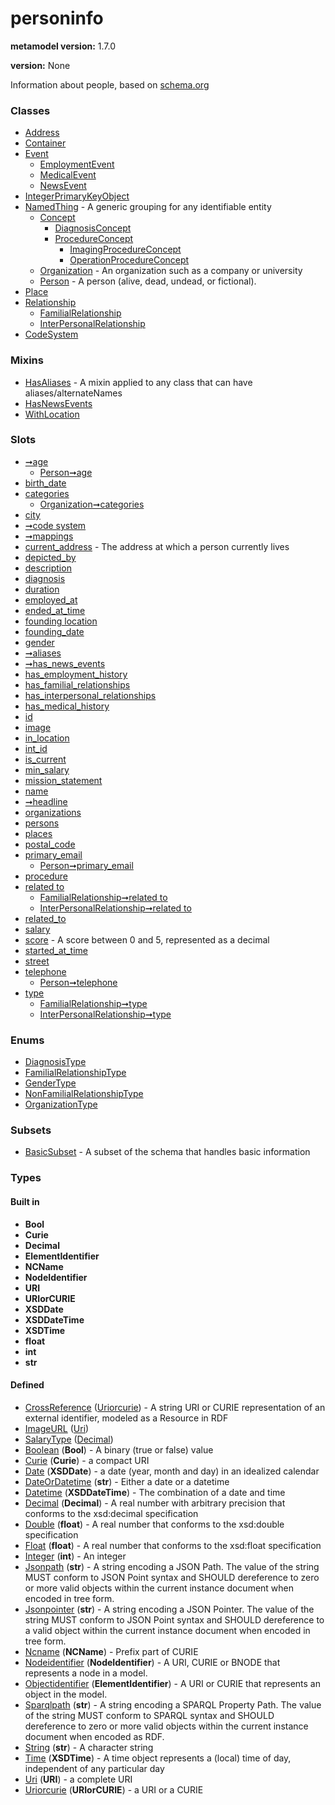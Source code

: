 
# personinfo


**metamodel version:** 1.7.0

**version:** None


Information about people, based on [schema.org](http://schema.org)


### Classes

 * [Address](Address.md)
 * [Container](Container.md)
 * [Event](Event.md)
     * [EmploymentEvent](EmploymentEvent.md)
     * [MedicalEvent](MedicalEvent.md)
     * [NewsEvent](NewsEvent.md)
 * [IntegerPrimaryKeyObject](IntegerPrimaryKeyObject.md)
 * [NamedThing](NamedThing.md) - A generic grouping for any identifiable entity
     * [Concept](Concept.md)
         * [DiagnosisConcept](DiagnosisConcept.md)
         * [ProcedureConcept](ProcedureConcept.md)
             * [ImagingProcedureConcept](ImagingProcedureConcept.md)
             * [OperationProcedureConcept](OperationProcedureConcept.md)
     * [Organization](Organization.md) - An organization such as a company or university
     * [Person](Person.md) - A person (alive, dead, undead, or fictional).
 * [Place](Place.md)
 * [Relationship](Relationship.md)
     * [FamilialRelationship](FamilialRelationship.md)
     * [InterPersonalRelationship](InterPersonalRelationship.md)
 * [CodeSystem](CodeSystem.md)

### Mixins

 * [HasAliases](HasAliases.md) - A mixin applied to any class that can have aliases/alternateNames
 * [HasNewsEvents](HasNewsEvents.md)
 * [WithLocation](WithLocation.md)

### Slots

 * [➞age](age_in_years.md)
     * [Person➞age](Person_age_in_years.md)
 * [birth_date](birth_date.md)
 * [categories](categories.md)
     * [Organization➞categories](Organization_categories.md)
 * [city](city.md)
 * [➞code system](concept__code_system.md)
 * [➞mappings](concept__mappings.md)
 * [current_address](current_address.md) - The address at which a person currently lives
 * [depicted_by](depicted_by.md)
 * [description](description.md)
 * [diagnosis](diagnosis.md)
 * [duration](duration.md)
 * [employed_at](employed_at.md)
 * [ended_at_time](ended_at_time.md)
 * [founding location](founding_location.md)
 * [founding_date](founding_date.md)
 * [gender](gender.md)
 * [➞aliases](hasAliases__aliases.md)
 * [➞has_news_events](hasNewsEvents__has_news_events.md)
 * [has_employment_history](has_employment_history.md)
 * [has_familial_relationships](has_familial_relationships.md)
 * [has_interpersonal_relationships](has_interpersonal_relationships.md)
 * [has_medical_history](has_medical_history.md)
 * [id](id.md)
 * [image](image.md)
 * [in_location](in_location.md)
 * [int_id](int_id.md)
 * [is_current](is_current.md)
 * [min_salary](min_salary.md)
 * [mission_statement](mission_statement.md)
 * [name](name.md)
 * [➞headline](newsEvent__headline.md)
 * [organizations](organizations.md)
 * [persons](persons.md)
 * [places](places.md)
 * [postal_code](postal_code.md)
 * [primary_email](primary_email.md)
     * [Person➞primary_email](Person_primary_email.md)
 * [procedure](procedure.md)
 * [related to](related_to.md)
     * [FamilialRelationship➞related to](FamilialRelationship_related_to.md)
     * [InterPersonalRelationship➞related to](InterPersonalRelationship_related_to.md)
 * [related_to](related_to.md)
 * [salary](salary.md)
 * [score](score.md) - A score between 0 and 5, represented as a decimal
 * [started_at_time](started_at_time.md)
 * [street](street.md)
 * [telephone](telephone.md)
     * [Person➞telephone](Person_telephone.md)
 * [type](type.md)
     * [FamilialRelationship➞type](FamilialRelationship_type.md)
     * [InterPersonalRelationship➞type](InterPersonalRelationship_type.md)

### Enums

 * [DiagnosisType](DiagnosisType.md)
 * [FamilialRelationshipType](FamilialRelationshipType.md)
 * [GenderType](GenderType.md)
 * [NonFamilialRelationshipType](NonFamilialRelationshipType.md)
 * [OrganizationType](OrganizationType.md)

### Subsets

 * [BasicSubset](BasicSubset.md) - A subset of the schema that handles basic information

### Types


#### Built in

 * **Bool**
 * **Curie**
 * **Decimal**
 * **ElementIdentifier**
 * **NCName**
 * **NodeIdentifier**
 * **URI**
 * **URIorCURIE**
 * **XSDDate**
 * **XSDDateTime**
 * **XSDTime**
 * **float**
 * **int**
 * **str**

#### Defined

 * [CrossReference](types/CrossReference.md)  ([Uriorcurie](types/Uriorcurie.md))  - A string URI or CURIE representation of an external identifier, modeled as a Resource in RDF
 * [ImageURL](types/ImageURL.md)  ([Uri](types/Uri.md))
 * [SalaryType](types/SalaryType.md)  ([Decimal](types/Decimal.md))
 * [Boolean](types/Boolean.md)  (**Bool**)  - A binary (true or false) value
 * [Curie](types/Curie.md)  (**Curie**)  - a compact URI
 * [Date](types/Date.md)  (**XSDDate**)  - a date (year, month and day) in an idealized calendar
 * [DateOrDatetime](types/DateOrDatetime.md)  (**str**)  - Either a date or a datetime
 * [Datetime](types/Datetime.md)  (**XSDDateTime**)  - The combination of a date and time
 * [Decimal](types/Decimal.md)  (**Decimal**)  - A real number with arbitrary precision that conforms to the xsd:decimal specification
 * [Double](types/Double.md)  (**float**)  - A real number that conforms to the xsd:double specification
 * [Float](types/Float.md)  (**float**)  - A real number that conforms to the xsd:float specification
 * [Integer](types/Integer.md)  (**int**)  - An integer
 * [Jsonpath](types/Jsonpath.md)  (**str**)  - A string encoding a JSON Path. The value of the string MUST conform to JSON Point syntax and SHOULD dereference to zero or more valid objects within the current instance document when encoded in tree form.
 * [Jsonpointer](types/Jsonpointer.md)  (**str**)  - A string encoding a JSON Pointer. The value of the string MUST conform to JSON Point syntax and SHOULD dereference to a valid object within the current instance document when encoded in tree form.
 * [Ncname](types/Ncname.md)  (**NCName**)  - Prefix part of CURIE
 * [Nodeidentifier](types/Nodeidentifier.md)  (**NodeIdentifier**)  - A URI, CURIE or BNODE that represents a node in a model.
 * [Objectidentifier](types/Objectidentifier.md)  (**ElementIdentifier**)  - A URI or CURIE that represents an object in the model.
 * [Sparqlpath](types/Sparqlpath.md)  (**str**)  - A string encoding a SPARQL Property Path. The value of the string MUST conform to SPARQL syntax and SHOULD dereference to zero or more valid objects within the current instance document when encoded as RDF.
 * [String](types/String.md)  (**str**)  - A character string
 * [Time](types/Time.md)  (**XSDTime**)  - A time object represents a (local) time of day, independent of any particular day
 * [Uri](types/Uri.md)  (**URI**)  - a complete URI
 * [Uriorcurie](types/Uriorcurie.md)  (**URIorCURIE**)  - a URI or a CURIE
